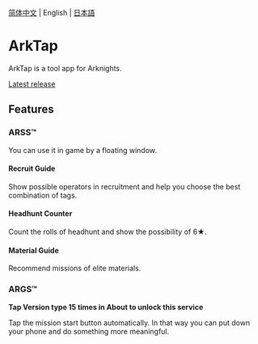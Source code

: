 [简体中文](README.md) | English | [日本語](README_JP.md)
# ArkTap
ArkTap is a tool app for Arknights.

[Latest release](https://github.com/aistra0528/ArknightsTap/releases/latest)

## Features

### ARSS™
You can use it in game by a floating window.
#### Recruit Guide
Show possible operators in recruitment and help you choose the best combination of tags.
#### Headhunt Counter
Count the rolls of headhunt and show the possibility of 6★.
#### Material Guide
Recommend missions of elite materials.

### ARGS™
**Tap Version type 15 times in About to unlock this service**

Tap the mission start button automatically. In that way you can put down your phone and do something more meaningful.